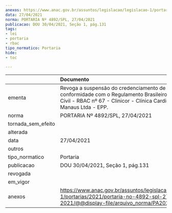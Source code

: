 ```yaml
---
anexos: https://www.anac.gov.br/assuntos/legislacao/legislacao-1/portarias/2021/portaria-no-4892-spl-27-04-2021/@@display-file/arquivo_norma/PA2021-4892.pdf
data: 27/04/2021
norma: PORTARIA Nº 4892/SPL, 27/04/2021
publicacao: DOU 30/04/2021, Seção 1, pág.131
tags:
- lei
- portaria
- rbac
tipo_normatico: Portaria
hide: 
- toc 
 
---
```


|                    | Documento                                                                                                                                                                          |
|:-------------------|:-----------------------------------------------------------------------------------------------------------------------------------------------------------------------------------|
| ementa             | Revoga a suspensão do credenciamento de clínica em conformidade com o Regulamento Brasileiro de Aviação Civil - RBAC nº 67 - Clinicor - Clínica Cardiológica de Manaus Ltda - EPP. |
| norma              | PORTARIA Nº 4892/SPL, 27/04/2021                                                                                                                                                   |
| tornada_sem_efeito |                                                                                                                                                                                    |
| alterada           |                                                                                                                                                                                    |
| data               | 27/04/2021                                                                                                                                                                         |
| outros             |                                                                                                                                                                                    |
| tipo_normatico     | Portaria                                                                                                                                                                           |
| publicacao         | DOU 30/04/2021, Seção 1, pág.131                                                                                                                                                   |
| revogada           |                                                                                                                                                                                    |
| em_vigor           |                                                                                                                                                                                    |
| anexos             | https://www.anac.gov.br/assuntos/legislacao/legislacao-1/portarias/2021/portaria-no-4892-spl-27-04-2021/@@display-file/arquivo_norma/PA2021-4892.pdf                               |